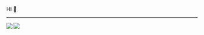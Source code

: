 Hi 👋

---

<img align="left" src="https://github-readme-stats-sigma-five.vercel.app/api/top-langs/?username=demd7362&theme=dracula&exclude_repo=clone-web-scrapper,clone-zoom&hide=Procfile&layout=compact&langs_count=8"/>
<img algin="right" src="http://mazassumnida.wtf/api/v2/generate_badge?boj=demd7362">




  
